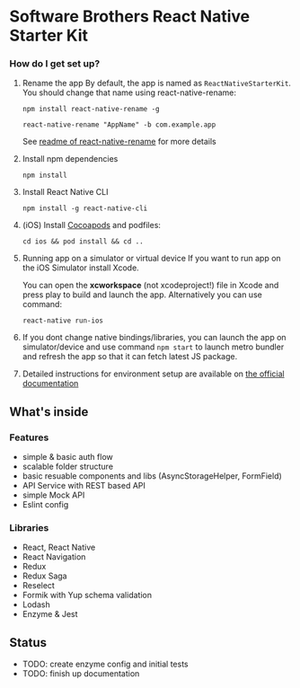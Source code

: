 # Software Brothers React Native Starter Kit

### How do I get set up? ###
1. Rename the app
      By default, the app is named as `ReactNativeStarterKit`. You should change that name using react-native-rename:

      `npm install react-native-rename -g`

      `react-native-rename "AppName" -b com.example.app`

      See [readme of react-native-rename](https://github.com/junedomingo/react-native-rename) for more details
1. Install npm dependencies

      `npm install`
2. Install React Native CLI

      `npm install -g react-native-cli`

3. (iOS) Install [Cocoapods](https://guides.cocoapods.org/using/getting-started.html) and podfiles:

      `cd ios && pod install && cd ..`

2. Running app on a simulator or virtual device
      If you want to run app on the iOS Simulator install Xcode.
      
      You can open the **xcworkspace** (not xcodeproject!) file in Xcode and press play to build and launch the app. Alternatively you can use command:

      `react-native run-ios`

3. If you dont change native bindings/libraries, you can launch the app on simulator/device and use command `npm start` to launch metro bundler and refresh the app so that it can fetch latest JS package.

4. Detailed instructions for environment setup are available on [the official documentation](https://facebook.github.io/react-native/docs/getting-started.html)

## What's inside

### Features
- simple & basic auth flow
- scalable folder structure
- basic resuable components and libs (AsyncStorageHelper, FormField)
- API Service with REST based API
- simple Mock API
- Eslint config

### Libraries
- React, React Native
- React Navigation
- Redux
- Redux Saga
- Reselect
- Formik with Yup schema validation
- Lodash
- Enzyme & Jest

## Status
- TODO: create enzyme config and initial tests
- TODO: finish up documentation